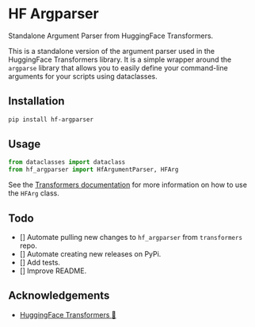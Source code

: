 # HF Argparser

Standalone Argument Parser from HuggingFace Transformers.

This is a standalone version of the argument parser used in the HuggingFace Transformers library. It is a simple wrapper around the `argparse` library that allows you to easily define your command-line arguments for your scripts using dataclasses.

## Installation

```bash
pip install hf-argparser
```

## Usage

```python
from dataclasses import dataclass
from hf_argparser import HfArgumentParser, HFArg
```

See the [Transformers documentation](https://huggingface.co/transformers/main_classes/trainer.html#trainingarguments) for more information on how to use the `HFArg` class.

## Todo
- [] Automate pulling new changes to `hf_argparser` from `transformers` repo.
- [] Automate creating new releases on PyPi.
- [] Add tests.
- [] Improve README.

## Acknowledgements
- [HuggingFace Transformers :hugs:]("https://github.com/huggingface/transformers")